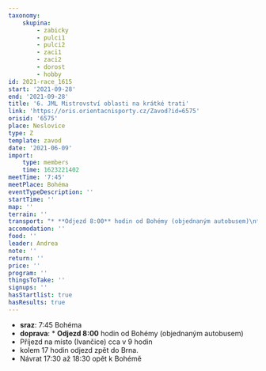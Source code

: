 ```yaml
---
taxonomy:
    skupina:
        - zabicky
        - pulci1
        - pulci2
        - zaci1
        - zaci2
        - dorost
        - hobby
id: 2021-race_1615
start: '2021-09-28'
end: '2021-09-28'
title: '6. JML Mistrovství oblasti na krátké trati'
link: 'https://oris.orientacnisporty.cz/Zavod?id=6575'
orisid: '6575'
place: Neslovice
type: Z
template: zavod
date: '2021-06-09'
import:
    type: members
    time: 1623221402
meetTime: '7:45'
meetPlace: Bohéma
eventTypeDescription: ''
startTime: ''
map: ''
terrain: ''
transport: "* **Odjezd 8:00** hodin od Bohémy (objednaným autobusem)\n*  Příjezd na místo (Ivančice) cca v 9 hodin\n*  kolem 17 hodin odjezd zpět do Brna.\n*  Návrat 17:30 až 18:30 opět k Bohémě"
accomodation: ''
food: ''
leader: Andrea
note: ''
return: ''
price: ''
program: ''
thingsToTake: ''
signups: ''
hasStartlist: true
hasResults: true
---
```


* **sraz**: 7:45 Bohéma
* **doprava**: * **Odjezd 8:00** hodin od Bohémy (objednaným autobusem)
*  Příjezd na místo (Ivančice) cca v 9 hodin
*  kolem 17 hodin odjezd zpět do Brna.
*  Návrat 17:30 až 18:30 opět k Bohémě
